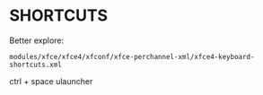 # SHORTCUTS

Better explore: 
```
modules/xfce/xfce4/xfconf/xfce-perchannel-xml/xfce4-keyboard-shortcuts.xml
```

ctrl + space                ulauncher
